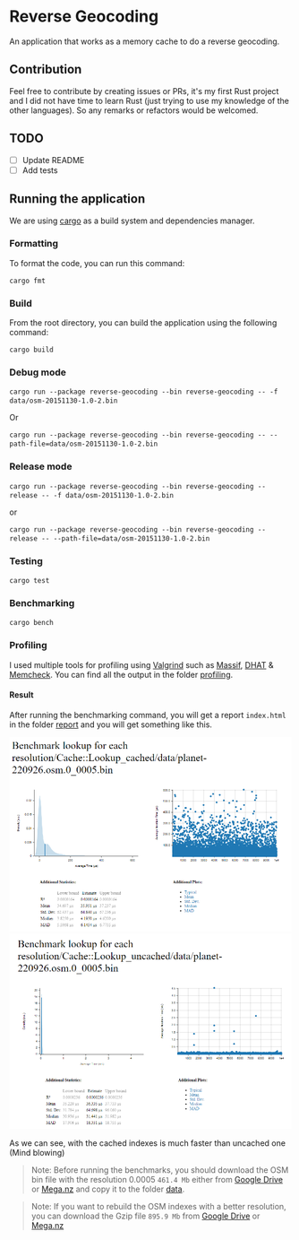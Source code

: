 # Reverse Geocoding

An application that works as a memory cache to do a reverse geocoding.

## Contribution

Feel free to contribute by creating issues or PRs, it's my first Rust project and I did not have time to learn Rust (just trying to use my knowledge of the other languages). So any remarks or refactors would be welcomed.

## TODO

- [ ] Update README
- [ ] Add tests

## Running the application

We are using [cargo](https://doc.rust-lang.org/cargo/) as a build system and dependencies manager.

### Formatting

To format the code, you can run this command:
````shell
cargo fmt
````

### Build

From the root directory, you can build the application using the following command:
````shell
cargo build
````

### Debug mode

```shell
cargo run --package reverse-geocoding --bin reverse-geocoding -- -f data/osm-20151130-1.0-2.bin
```
Or
```shell
cargo run --package reverse-geocoding --bin reverse-geocoding -- --path-file=data/osm-20151130-1.0-2.bin
```

### Release mode

```
cargo run --package reverse-geocoding --bin reverse-geocoding --release -- -f data/osm-20151130-1.0-2.bin
```
or
```
cargo run --package reverse-geocoding --bin reverse-geocoding --release -- --path-file=data/osm-20151130-1.0-2.bin
```

### Testing

```
cargo test
```

### Benchmarking

```
cargo bench
```

### Profiling
I used multiple tools for profiling using [Valgrind](https://valgrind.org) such as [Massif](https://valgrind.org/docs/manual/ms-manual.html), [DHAT](https://valgrind.org/docs/manual/dh-manual.html) & [Memcheck](https://valgrind.org/docs/manual/mc-manual.html). You can find all the output in the folder [profiling](./profiling).

#### Result

After running the benchmarking command, you will get a report `index.html` in the folder [report](./target/criterion/report) and you will get something like this.

![lookup_cached_data_planet-220926.osm.0_0005.bin.png](./docs/img/lookup_cached_data_planet-220926.osm.0_0005.bin.png)
![lookup_uncached_data_planet-220926.osm.0_0005.bin.png](./docs/img/lookup_uncached_data_planet-220926.osm.0_0005.bin.png)

As we can see, with the cached indexes is much faster than uncached one (Mind blowing)

>Note: Before running the benchmarks, you should download the OSM bin file with the resolution 0.0005 `461.4 Mb` either from [Google Drive](https://drive.google.com/file/d/1tCXnLN4TZ5UrDBDn3rhMEHm_KJVmG7O6/view?usp=sharing) or [Mega.nz](https://mega.nz/file/4M92UIzT#ogxhlKu7d2Yk3JuVSPQ_kgnly7LrnMs9PDCfiZRi3fg) and copy it to the folder [data](./data).

>Note: If you want to rebuild the OSM indexes with a better resolution, you can download the Gzip file `895.9 Mb` from [Google Drive](https://drive.google.com/file/d/1dzxfXNlHkHpK84u1ild8z-w8OB27yNXw/view?usp=sharing) or [Mega.nz](https://mega.nz/file/YFtm2QBb#6r_0yfVVmy5hVVxWw90-li8Ihw6URr2-emBb6AXlHj4)